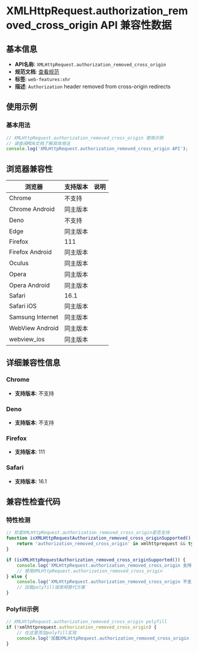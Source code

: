 # XMLHttpRequest.authorization_removed_cross_origin API 兼容性数据

## 基本信息

- **API名称**: `XMLHttpRequest.authorization_removed_cross_origin`
- **规范文档**: [查看规范](https://fetch.spec.whatwg.org/#http-redirect-fetch)
- **标签**: `web-features:xhr`
- **描述**: `Authorization` header removed from cross-origin redirects

## 使用示例

### 基本用法

```javascript
// XMLHttpRequest.authorization_removed_cross_origin 使用示例
// 请查阅MDN文档了解具体用法
console.log('XMLHttpRequest.authorization_removed_cross_origin API');
```

## 浏览器兼容性

| 浏览器 | 支持版本 | 说明 |
|--------|----------|------|
| Chrome | 不支持 |  |
| Chrome Android | 同主版本 |  |
| Deno | 不支持 |  |
| Edge | 同主版本 |  |
| Firefox | 111 |  |
| Firefox Android | 同主版本 |  |
| Oculus | 同主版本 |  |
| Opera | 同主版本 |  |
| Opera Android | 同主版本 |  |
| Safari | 16.1 |  |
| Safari iOS | 同主版本 |  |
| Samsung Internet | 同主版本 |  |
| WebView Android | 同主版本 |  |
| webview_ios | 同主版本 |  |

## 详细兼容性信息

### Chrome

- **支持版本**: 不支持

### Deno

- **支持版本**: 不支持

### Firefox

- **支持版本**: 111

### Safari

- **支持版本**: 16.1

## 兼容性检查代码

### 特性检测

```javascript
// 检查XMLHttpRequest.authorization_removed_cross_origin是否支持
function isXMLHttpRequestAuthorization_removed_cross_originSupported() {
    return 'authorization_removed_cross_origin' in xmlhttprequest && typeof xmlhttprequest.authorization_removed_cross_origin === 'function';
}

if (isXMLHttpRequestAuthorization_removed_cross_originSupported()) {
    console.log('XMLHttpRequest.authorization_removed_cross_origin 支持');
    // 使用XMLHttpRequest.authorization_removed_cross_origin
} else {
    console.log('XMLHttpRequest.authorization_removed_cross_origin 不支持，需要polyfill');
    // 加载polyfill或使用替代方案
}
```

### Polyfill示例

```javascript
// XMLHttpRequest.authorization_removed_cross_origin polyfill
if (!xmlhttprequest.authorization_removed_cross_origin) {
    // 在这里添加polyfill实现
    console.log('加载XMLHttpRequest.authorization_removed_cross_origin polyfill');
}
```

